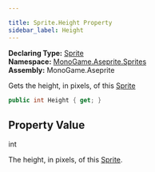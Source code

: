 ```yaml
---

title: Sprite.Height Property
sidebar_label: Height
---
```

**Declaring Type:** [Sprite](../)  
**Namespace:** [MonoGame.Aseprite.Sprites](../../)  
**Assembly:** MonoGame.Aseprite

Gets the height, in pixels, of this [Sprite](../)

```csharp
public int Height { get; }
```

## Property Value

int

The height, in pixels, of this [Sprite](../).


